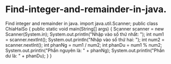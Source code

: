 # Find-integer-and-remainder-in-java.
Find integer and remainder in java.
import java.util.Scanner;
public class ChiaHaiSo {
    public static void main(String[] args) {
        Scanner scanner = new Scanner(System.in);
        System.out.println("Nhập vào số thứ nhất: ");
        int num1 = scanner.nextInt();
        System.out.println("Nhập vào số thứ hai: ");
        int num2 = scanner.nextInt();
        int phanNg = num1 / num2;
        int phanDu = num1 % num2;
        System.out.println("Phần nguyên là: " + phanNg);
        System.out.println("Phần dư là: " + phanDu);
    }
}
